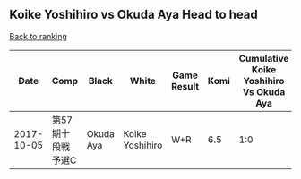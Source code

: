 ## Koike Yoshihiro vs Okuda Aya Head to head

[Back to ranking](../../index.md)




| **Date** | **Comp** | **Black** | **White** | **Game Result** | **Komi** | **Cumulative Koike Yoshihiro Vs Okuda Aya** | **Koike Yoshihiro Streak** | **Okuda Aya Streak** | 
| --- | --- | --- | --- | --- | --- | --- | --- | --- |
| 2017-10-05 | 第57期十段戦予選C | Okuda Aya | Koike Yoshihiro | W+R | 6.5 | 1:0 | 1 | 0 |




